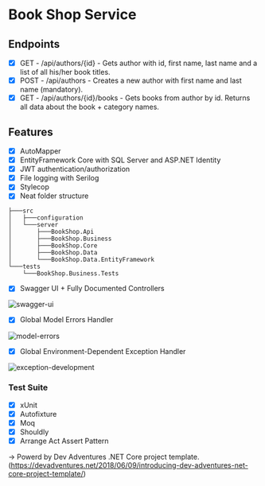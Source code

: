 # Book Shop Service

## Endpoints

- [x] GET - /api/authors/{id} - Gets author with id, first name, last name and a list of all his/her book titles.
- [x] POST - /api/authors - Creates a new author with first name and last name (mandatory).
- [x] GET - /api/authors/{id}/books	- Gets books from author by id. Returns all data about the book + category names.

## Features

- [x] AutoMapper
- [x] EntityFramework Core with SQL Server and ASP.NET Identity
- [x] JWT authentication/authorization
- [x] File logging with Serilog
- [x] Stylecop
- [x] Neat folder structure

```
├───src
│   ├───configuration
│   └───server
│       ├───BookShop.Api
│       ├───BookShop.Business
│       ├───BookShop.Core
│       ├───BookShop.Data
│       └───BookShop.Data.EntityFramework
└───tests
    └───BookShop.Business.Tests

```

- [x] Swagger UI + Fully Documented Controllers

![swagger-ui](https://devadventures.net/wp-content/uploads/2018/06/swagger-ui-new.png)

- [x] Global Model Errors Handler

![model-errors](https://devadventures.net/wp-content/uploads/2018/05/model-errors.png)

- [x] Global Environment-Dependent Exception Handler

![exception-development](https://devadventures.net/wp-content/uploads/2018/06/exception-development.png)<br> 

### Test Suite
- [x] xUnit
- [x] Autofixture
- [x] Moq
- [x] Shouldly
- [x] Arrange Act Assert Pattern

-> Powerd by Dev Adventures .NET Core project template. (https://devadventures.net/2018/06/09/introducing-dev-adventures-net-core-project-template/)
